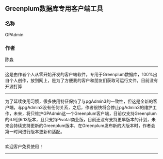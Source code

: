 ## Greenplum数据库专用客户端工具

### 名称

GPAdmin

### 作者

陈淼

****

这是由作者个人从零开始开发的客户端软件，专用于Greenplum数据库，100%出自个人创作，放到网上，是为了方便我的客户和朋友们获取可运行文件，目前没有开源打算

****

为了延续使用习惯，很多使用特征保持了与pgAdmin3的一致性，但这是全新的客户端，与pgAdmin3没有任何关系，之后，作者很快将会停止pgAdmin3的维护工作，未来，将只维护GPAdmin这一个Greenplum客户端，目前仅支持Greenplum的6.9到6.13版本，且只支持Pivotal商业版，目前还没有支持更早版本的计划，未来会持续支持更新的Greenplum版本，在Greenplum发布新的大版本时，作者会第一时间进行版本更新和适配。

****

欢迎客户免费使用！

****
